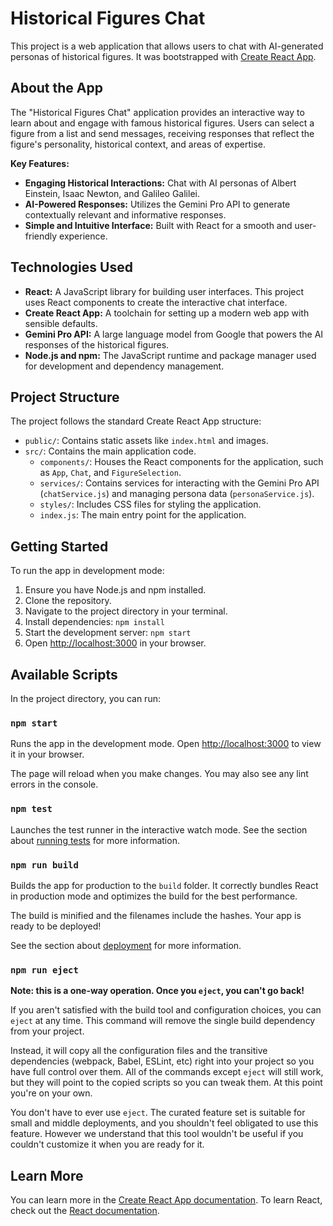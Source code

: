 # Historical Figures Chat

This project is a web application that allows users to chat with AI-generated personas of historical figures. It was bootstrapped with [Create React App](https://github.com/facebook/create-react-app).

## About the App

The "Historical Figures Chat" application provides an interactive way to learn about and engage with famous historical figures. Users can select a figure from a list and send messages, receiving responses that reflect the figure's personality, historical context, and areas of expertise.

**Key Features:**

- **Engaging Historical Interactions:** Chat with AI personas of Albert Einstein, Isaac Newton, and Galileo Galilei.
- **AI-Powered Responses:** Utilizes the Gemini Pro API to generate contextually relevant and informative responses.
- **Simple and Intuitive Interface:** Built with React for a smooth and user-friendly experience.

## Technologies Used

- **React:** A JavaScript library for building user interfaces. This project uses React components to create the interactive chat interface.
- **Create React App:** A toolchain for setting up a modern web app with sensible defaults.
- **Gemini Pro API:** A large language model from Google that powers the AI responses of the historical figures.
- **Node.js and npm:** The JavaScript runtime and package manager used for development and dependency management.

## Project Structure

The project follows the standard Create React App structure:

- `public/`: Contains static assets like `index.html` and images.
- `src/`: Contains the main application code.
  - `components/`: Houses the React components for the application, such as `App`, `Chat`, and `FigureSelection`.
  - `services/`: Contains services for interacting with the Gemini Pro API (`chatService.js`) and managing persona data (`personaService.js`).
  - `styles/`: Includes CSS files for styling the application.
  - `index.js`: The main entry point for the application.

## Getting Started

To run the app in development mode:

1. Ensure you have Node.js and npm installed.
2. Clone the repository.
3. Navigate to the project directory in your terminal.
4. Install dependencies: `npm install`
5. Start the development server: `npm start`
6. Open [http://localhost:3000](http://localhost:3000) in your browser.

## Available Scripts

In the project directory, you can run:

### `npm start`

Runs the app in the development mode.
Open [http://localhost:3000](http://localhost:3000) to view it in your browser.

The page will reload when you make changes.
You may also see any lint errors in the console.

### `npm test`

Launches the test runner in the interactive watch mode.
See the section about [running tests](https://facebook.github.io/create-react-app/docs/running-tests) for more information.

### `npm run build`

Builds the app for production to the `build` folder.
It correctly bundles React in production mode and optimizes the build for the best performance.

The build is minified and the filenames include the hashes.
Your app is ready to be deployed!

See the section about [deployment](https://facebook.github.io/create-react-app/docs/deployment) for more information.

### `npm run eject`

**Note: this is a one-way operation. Once you `eject`, you can't go back!**

If you aren't satisfied with the build tool and configuration choices, you can `eject` at any time. This command will remove the single build dependency from your project.

Instead, it will copy all the configuration files and the transitive dependencies (webpack, Babel, ESLint, etc) right into your project so you have full control over them. All of the commands except `eject` will still work, but they will point to the copied scripts so you can tweak them. At this point you're on your own.

You don't have to ever use `eject`. The curated feature set is suitable for small and middle deployments, and you shouldn't feel obligated to use this feature. However we understand that this tool wouldn't be useful if you couldn't customize it when you are ready for it.

## Learn More

You can learn more in the [Create React App documentation](https://facebook.github.io/create-react-app/docs/getting-started).
To learn React, check out the [React documentation](https://reactjs.org/).
